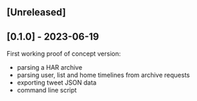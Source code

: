 ## [Unreleased]

## [0.1.0] - 2023-06-19

First working proof of concept version:

- parsing a HAR archive
- parsing user, list and home timelines from archive requests
- exporting tweet JSON data
- command line script
